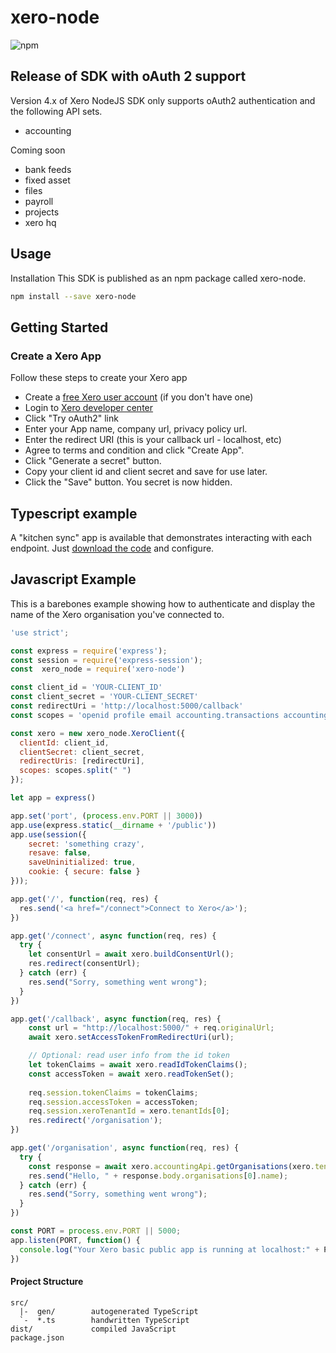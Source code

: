 # xero-node
![npm](https://img.shields.io/npm/v/xero-node?label=xero-node)

## Release of SDK with oAuth 2 support
Version 4.x of Xero NodeJS SDK only supports oAuth2 authentication and the following API sets.
* accounting

Coming soon
* bank feeds 
* fixed asset 
* files 
* payroll
* projects
* xero hq

## Usage
Installation
This SDK is published as an npm package called xero-node.

```sh
npm install --save xero-node
```

## Getting Started

### Create a Xero App
Follow these steps to create your Xero app

* Create a [free Xero user account](https://www.xero.com/us/signup/api/) (if you don't have one)
* Login to [Xero developer center](https://developer.xero.com/myapps)
* Click "Try oAuth2" link
* Enter your App name, company url, privacy policy url.
* Enter the redirect URI (this is your callback url - localhost, etc)
* Agree to terms and condition and click "Create App".
* Click "Generate a secret" button.
* Copy your client id and client secret and save for use later.
* Click the "Save" button. You secret is now hidden.

## Typescript example 
A "kitchen sync" app is available that demonstrates interacting with each endpoint.
Just [download the code](https://github.com/XeroAPI/xero-node-oauth2-app) and configure.

## Javascript Example 
This is a barebones example showing how to authenticate and display the 
name of the Xero organisation you've connected to.

```js
'use strict';

const express = require('express');
const session = require('express-session');
const  xero_node = require('xero-node')

const client_id = 'YOUR-CLIENT_ID'
const client_secret = 'YOUR-CLIENT_SECRET'
const redirectUri = 'http://localhost:5000/callback'
const scopes = 'openid profile email accounting.transactions accounting.settings offline_access'

const xero = new xero_node.XeroClient({
  clientId: client_id,
  clientSecret: client_secret,
  redirectUris: [redirectUri],
  scopes: scopes.split(" ")
});

let app = express()

app.set('port', (process.env.PORT || 3000))
app.use(express.static(__dirname + '/public'))
app.use(session({
    secret: 'something crazy',
    resave: false,
    saveUninitialized: true,
    cookie: { secure: false }
}));

app.get('/', function(req, res) {
  res.send('<a href="/connect">Connect to Xero</a>');
})

app.get('/connect', async function(req, res) {
  try {
    let consentUrl = await xero.buildConsentUrl();	  
    res.redirect(consentUrl);
  } catch (err) {
    res.send("Sorry, something went wrong");
  }
})

app.get('/callback', async function(req, res) {
    const url = "http://localhost:5000/" + req.originalUrl;
    await xero.setAccessTokenFromRedirectUri(url);

    // Optional: read user info from the id token
    let tokenClaims = await xero.readIdTokenClaims();
    const accessToken = await xero.readTokenSet();
    
    req.session.tokenClaims = tokenClaims;
    req.session.accessToken = accessToken;
    req.session.xeroTenantId = xero.tenantIds[0];
    res.redirect('/organisation');
})

app.get('/organisation', async function(req, res) {  
  try {
    const response = await xero.accountingApi.getOrganisations(xero.tenantIds[0])
    res.send("Hello, " + response.body.organisations[0].name);
  } catch (err) {
    res.send("Sorry, something went wrong");
  }
})

const PORT = process.env.PORT || 5000;
app.listen(PORT, function() {
  console.log("Your Xero basic public app is running at localhost:" + PORT)
})
```

#### Project Structure
```
src/
  |-  gen/        autogenerated TypeScript
  `-  *.ts        handwritten TypeScript
dist/             compiled JavaScript
package.json
```
